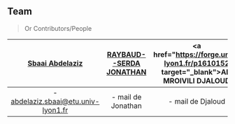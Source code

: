 ## Team

> Or Contributors/People

| <a href="https://forge.univ-lyon1.fr/p1807434" target="_blank">**Sbaai Abdelaziz**</a> | <a href="https://forge.univ-lyon1.fr/p1507907" target="_blank">**RAYBAUD--SERDA JONATHAN**</a> | <a href="https://forge.univ-lyon1.fr/p1610152 target="_blank">**ALI MROIVILI DJALOUD**</a> |
| :---: |:---:| :---:|
| - abdelaziz.sbaai@etu.univ-lyon1.fr | - mail de Jonathan | - mail de Djaloud |


